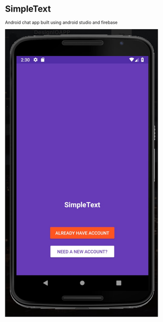 # SimpleText

Android chat app built using android studio and firebase

![What is this](SimpleTextPic1.jpeg)
